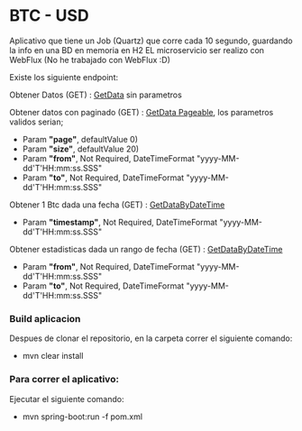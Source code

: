 # BTC - USD

Aplicativo que tiene un Job (Quartz) que corre cada 10 segundo, guardando la info en una BD en memoria en H2
EL microservicio ser realizo con WebFlux (No he trabajado con WebFlux :D)

Existe los siguiente endpoint:

Obtener Datos (GET)  : [GetData](http://localhost:8080/btc) sin parametros

Obtener datos con paginado (GET)  : [GetData Pageable](http://localhost:8080/btc/pageable), los parametros validos serian;
* Param **"page"**, defaultValue 0) 
* Param **"size"**, defaultValue 20) 
* Param **"from"**, Not Required, DateTimeFormat "yyyy-MM-dd'T'HH:mm:ss.SSS"
* Param **"to"**, Not Required, DateTimeFormat "yyyy-MM-dd'T'HH:mm:ss.SSS"

Obtener 1 Btc dada una fecha (GET) : [GetDataByDateTime](http://localhost:8080/btc/value)
* Param **"timestamp"**, Not Required, DateTimeFormat "yyyy-MM-dd'T'HH:mm:ss.SSS"

Obtener estadisticas dada un rango de fecha (GET) : [GetDataByDateTime](http://localhost:8080/btc/avg)
* Param **"from"**, Not Required, DateTimeFormat "yyyy-MM-dd'T'HH:mm:ss.SSS"
* Param **"to"**, Not Required, DateTimeFormat "yyyy-MM-dd'T'HH:mm:ss.SSS"

### Build aplicacion
Despues de clonar el repositorio, en la carpeta correr el siguiente comando:

* mvn clear install


### Para correr el aplicativo:
Ejecutar el siguiente comando:

* mvn spring-boot:run -f pom.xml